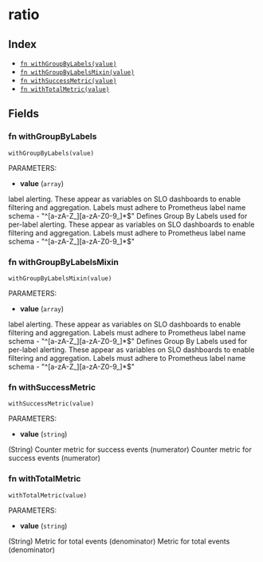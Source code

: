 # ratio



## Index

* [`fn withGroupByLabels(value)`](#fn-withgroupbylabels)
* [`fn withGroupByLabelsMixin(value)`](#fn-withgroupbylabelsmixin)
* [`fn withSuccessMetric(value)`](#fn-withsuccessmetric)
* [`fn withTotalMetric(value)`](#fn-withtotalmetric)

## Fields

### fn withGroupByLabels

```jsonnet
withGroupByLabels(value)
```

PARAMETERS:

* **value** (`array`)

label alerting. These appear as variables on SLO dashboards to enable filtering and aggregation. Labels must adhere to Prometheus label name schema - "^[a-zA-Z_][a-zA-Z0-9_]*$"
Defines Group By Labels used for per-label alerting. These appear as variables on SLO dashboards to enable filtering and aggregation. Labels must adhere to Prometheus label name schema - "^[a-zA-Z_][a-zA-Z0-9_]*$"
### fn withGroupByLabelsMixin

```jsonnet
withGroupByLabelsMixin(value)
```

PARAMETERS:

* **value** (`array`)

label alerting. These appear as variables on SLO dashboards to enable filtering and aggregation. Labels must adhere to Prometheus label name schema - "^[a-zA-Z_][a-zA-Z0-9_]*$"
Defines Group By Labels used for per-label alerting. These appear as variables on SLO dashboards to enable filtering and aggregation. Labels must adhere to Prometheus label name schema - "^[a-zA-Z_][a-zA-Z0-9_]*$"
### fn withSuccessMetric

```jsonnet
withSuccessMetric(value)
```

PARAMETERS:

* **value** (`string`)

(String) Counter metric for success events (numerator)
Counter metric for success events (numerator)
### fn withTotalMetric

```jsonnet
withTotalMetric(value)
```

PARAMETERS:

* **value** (`string`)

(String) Metric for total events (denominator)
Metric for total events (denominator)